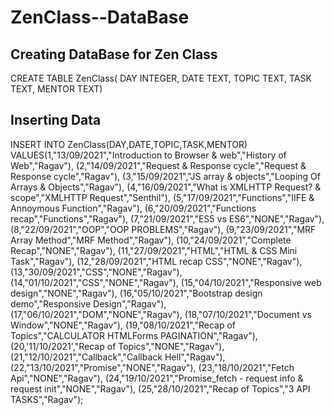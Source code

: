 # ZenClass--DataBase

## Creating DataBase for Zen Class

CREATE TABLE ZenClass( DAY INTEGER, DATE TEXT, TOPIC TEXT, TASK TEXT, MENTOR TEXT)

## Inserting Data
INSERT INTO ZenClass(DAY,DATE,TOPIC,TASK,MENTOR)
 VALUES(1,"13/09/2021","Introduction to Browser & web","History of Web","Ragav"), (2,"14/09/2021","Request & Response cycle","Request & Response cycle","Ragav"), (3,"15/09/2021","JS array & objects","Looping Of Arrays & Objects","Ragav"), (4,"16/09/2021","What is XMLHTTP Request? & scope","XMLHTTP Request","Senthil"), (5,"17/09/2021","Functions","IIFE & Annoymous Function","Ragav"), (6,"20/09/2021","Functions recap","Functions","Ragav"), (7,"21/09/2021","ES5 vs ES6","NONE","Ragav"), (8,"22/09/2021","OOP","OOP PROBLEMS","Ragav"), (9,"23/09/2021","MRF Array Method","MRF Method","Ragav"), (10,"24/09/2021","Complete Recap","NONE","Ragav"), (11,"27/09/2021","HTML","HTML & CSS Mini Task","Ragav"), (12,"28/09/2021","HTML recap CSS","NONE","Ragav"), (13,"30/09/2021","CSS","NONE","Ragav"), (14,"01/10/2021","CSS","NONE","Ragav"), (15,"04/10/2021","Responsive web design","NONE","Ragav"), (16,"05/10/2021","Bootstrap design demo","Responsive Design","Ragav"), (17,"06/10/2021","DOM","NONE","Ragav"), (18,"07/10/2021","Document vs Window","NONE","Ragav"), (19,"08/10/2021","Recap of Topics","CALCULATOR HTMLForms PAGINATION","Ragav"), (20,'11/10/2021',"Recap of Topics","NONE","Ragav"), (21,"12/10/2021","Callback","Callback Hell","Ragav"), (22,"13/10/2021","Promise","NONE","Ragav"), (23,"18/10/2021","Fetch Api","NONE","Ragav"), (24,"19/10/2021","Promise_fetch - request info & request init","NONE","Ragav"), (25,"28/10/2021","Recap of Topics","3 API TASKS","Ragav");



